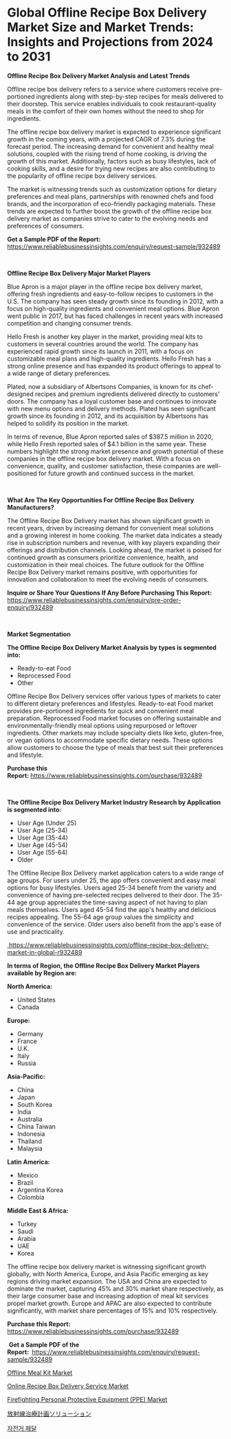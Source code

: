 <p><h1>Global Offline Recipe Box Delivery Market Size and Market Trends: Insights and Projections from 2024 to 2031</h1></p><p><strong>Offline Recipe Box Delivery Market Analysis and Latest Trends</strong></p>
<p><p>Offline recipe box delivery refers to a service where customers receive pre-portioned ingredients along with step-by-step recipes for meals delivered to their doorstep. This service enables individuals to cook restaurant-quality meals in the comfort of their own homes without the need to shop for ingredients.</p><p>The offline recipe box delivery market is expected to experience significant growth in the coming years, with a projected CAGR of 7.3% during the forecast period. The increasing demand for convenient and healthy meal solutions, coupled with the rising trend of home cooking, is driving the growth of this market. Additionally, factors such as busy lifestyles, lack of cooking skills, and a desire for trying new recipes are also contributing to the popularity of offline recipe box delivery services.</p><p>The market is witnessing trends such as customization options for dietary preferences and meal plans, partnerships with renowned chefs and food brands, and the incorporation of eco-friendly packaging materials. These trends are expected to further boost the growth of the offline recipe box delivery market as companies strive to cater to the evolving needs and preferences of consumers.</p></p>
<p><strong>Get a Sample PDF of the Report:&nbsp;</strong> <a href="https://www.reliablebusinessinsights.com/enquiry/request-sample/932489">https://www.reliablebusinessinsights.com/enquiry/request-sample/932489</a></p>
<p>&nbsp;</p>
<p><strong>Offline Recipe Box Delivery Major Market Players</strong></p>
<p><p>Blue Apron is a major player in the offline recipe box delivery market, offering fresh ingredients and easy-to-follow recipes to customers in the U.S. The company has seen steady growth since its founding in 2012, with a focus on high-quality ingredients and convenient meal options. Blue Apron went public in 2017, but has faced challenges in recent years with increased competition and changing consumer trends.</p><p>Hello Fresh is another key player in the market, providing meal kits to customers in several countries around the world. The company has experienced rapid growth since its launch in 2011, with a focus on customizable meal plans and high-quality ingredients. Hello Fresh has a strong online presence and has expanded its product offerings to appeal to a wide range of dietary preferences.</p><p>Plated, now a subsidiary of Albertsons Companies, is known for its chef-designed recipes and premium ingredients delivered directly to customers' doors. The company has a loyal customer base and continues to innovate with new menu options and delivery methods. Plated has seen significant growth since its founding in 2012, and its acquisition by Albertsons has helped to solidify its position in the market.</p><p>In terms of revenue, Blue Apron reported sales of $387.5 million in 2020, while Hello Fresh reported sales of $4.1 billion in the same year. These numbers highlight the strong market presence and growth potential of these companies in the offline recipe box delivery market. With a focus on convenience, quality, and customer satisfaction, these companies are well-positioned for future growth and continued success in the market.</p></p>
<p>&nbsp;</p>
<p><strong>What Are The Key Opportunities For Offline Recipe Box Delivery Manufacturers?</strong></p>
<p><p>The Offline Recipe Box Delivery market has shown significant growth in recent years, driven by increasing demand for convenient meal solutions and a growing interest in home cooking. The market data indicates a steady rise in subscription numbers and revenue, with key players expanding their offerings and distribution channels. Looking ahead, the market is poised for continued growth as consumers prioritize convenience, health, and customization in their meal choices. The future outlook for the Offline Recipe Box Delivery market remains positive, with opportunities for innovation and collaboration to meet the evolving needs of consumers.</p></p>
<p><strong>Inquire or Share Your Questions If Any Before Purchasing This Report:</strong> <a href="https://www.reliablebusinessinsights.com/enquiry/pre-order-enquiry/932489">https://www.reliablebusinessinsights.com/enquiry/pre-order-enquiry/932489</a></p>
<p>&nbsp;</p>
<p><strong>Market Segmentation</strong></p>
<p><strong>The Offline Recipe Box Delivery Market Analysis by types is segmented into:</strong></p>
<p><ul><li>Ready-to-eat Food</li><li>Reprocessed Food</li><li>Other</li></ul></p>
<p><p>Offline Recipe Box Delivery services offer various types of markets to cater to different dietary preferences and lifestyles. Ready-to-eat Food market provides pre-portioned ingredients for quick and convenient meal preparation. Reprocessed Food market focuses on offering sustainable and environmentally-friendly meal options using repurposed or leftover ingredients. Other markets may include specialty diets like keto, gluten-free, or vegan options to accommodate specific dietary needs. These options allow customers to choose the type of meals that best suit their preferences and lifestyle.</p></p>
<p><strong>Purchase this Report:&nbsp;</strong><a href="https://www.reliablebusinessinsights.com/purchase/932489">https://www.reliablebusinessinsights.com/purchase/932489</a></p>
<p>&nbsp;</p>
<p><strong>The Offline Recipe Box Delivery Market Industry Research by Application is segmented into:</strong></p>
<p><ul><li>User Age (Under 25)</li><li>User Age (25-34)</li><li>User Age (35-44)</li><li>User Age (45-54)</li><li>User Age (55-64)</li><li>Older</li></ul></p>
<p><p>The Offline Recipe Box Delivery market application caters to a wide range of age groups. For users under 25, the app offers convenient and easy meal options for busy lifestyles. Users aged 25-34 benefit from the variety and convenience of having pre-selected recipes delivered to their door. The 35-44 age group appreciates the time-saving aspect of not having to plan meals themselves. Users aged 45-54 find the app's healthy and delicious recipes appealing. The 55-64 age group values the simplicity and convenience of the service. Older users also benefit from the app's ease of use and practicality.</p></p>
<p><a href="https://www.reliablebusinessinsights.com/offline-recipe-box-delivery-market-in-global-r932489">&nbsp;https://www.reliablebusinessinsights.com/offline-recipe-box-delivery-market-in-global-r932489</a></p>
<p><strong>In terms of Region, the Offline Recipe Box Delivery Market Players available by Region are:</strong></p>
<p>
    <p> <strong> North America: </strong>
        <ul>
            <li>United States</li>
            <li>Canada</li>
        </ul>
        </p> 
    <p> <strong> Europe: </strong>
        <ul>
            <li>Germany</li>
            <li>France</li>
            <li>U.K.</li>
            <li>Italy</li>
            <li>Russia</li>
        </ul>
        </p> 
    <p> <strong> Asia-Pacific: </strong>
        <ul>
            <li>China</li>
            <li>Japan</li>
            <li>South Korea</li>
            <li>India</li>
            <li>Australia</li>
            <li>China Taiwan</li>
            <li>Indonesia</li>
            <li>Thailand</li>
            <li>Malaysia</li>
        </ul>
        </p> 
    <p> <strong> Latin America: </strong>
        <ul>
            <li>Mexico</li>
            <li>Brazil</li>
            <li>Argentina Korea</li>
            <li>Colombia</li>
        </ul>
        </p> 
    <p> <strong> Middle East & Africa: </strong>
        <ul>
            <li>Turkey</li>
            <li>Saudi</li>
            <li>Arabia</li>
            <li>UAE</li>
            <li>Korea</li>
        </ul>
    </p>
    </p>
<p><p>The offline recipe box delivery market is witnessing significant growth globally, with North America, Europe, and Asia Pacific emerging as key regions driving market expansion. The USA and China are expected to dominate the market, capturing 45% and 30% market share respectively, as their large consumer base and increasing adoption of meal kit services propel market growth. Europe and APAC are also expected to contribute significantly, with market share percentages of 15% and 10% respectively.</p></p>
<p><strong>Purchase this Report: </strong><a href="https://www.reliablebusinessinsights.com/purchase/932489">https://www.reliablebusinessinsights.com/purchase/932489</a></p>
<p>&nbsp;<strong>Get a Sample PDF of the Report:&nbsp;&nbsp;</strong><a href="https://www.reliablebusinessinsights.com/enquiry/request-sample/932489">https://www.reliablebusinessinsights.com/enquiry/request-sample/932489</a></p>
<p><strong></strong></p>
<p><p><a href="https://github.com/jerrycopelandthomaswsqd8q/Market-Research-Report-List-2/blob/main/offline-meal-kit-market.md">Offline Meal Kit Market</a></p><p><a href="https://github.com/brenzgnarento/Market-Research-Report-List-2/blob/main/online-recipe-box-delivery-service-market.md">Online Recipe Box Delivery Service Market</a></p><p><a href="https://issuu.com/reportprime-2/docs/firefighting-personal-protective-equipment-ppe-mar">Firefighting Personal Protective Equipment (PPE) Market</a></p><p><a href="https://github.com/hilmi-2a/Market-Research-Report-List-1/blob/main/906922483452.md">放射線治療計画ソリューション</a></p><p><a href="https://github.com/ROBERTS65DAVID/Market-Research-Report-List-1/blob/main/318848677303.md">자전거 페달</a></p></p>